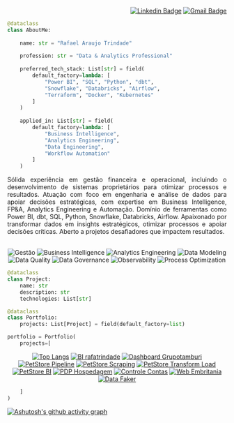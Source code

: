 <div align="right">

[![Linkedin Badge](https://img.shields.io/badge/-in/rafatrindade-2B5482?style=flat-square&logo=LinkedIn&logoColor=fffff&link=https://www.linkedin.com/in/rafatrindade/)](https://www.linkedin.com/in/rafatrindade/)
[![Gmail Badge](https://img.shields.io/badge/-rafatrindade.exe@gmail.com-2B5482?style=flat-square&logo=Gmail&logoColor=fff&link=mailto:rafatrindade.exe@gmail.com)](mailto:rafatrindade.exe@gmail.com)

</div>

```python
@dataclass
class AboutMe:
  
    name: str = "Rafael Araujo Trindade"
    
    profession: str = "Data & Analytics Professional"
    
    preferred_tech_stack: List[str] = field(
        default_factory=lambda: [
            "Power BI", "SQL", "Python", "dbt", 
            "Snowflake", "Databricks", "Airflow",
            "Terraform", "Docker", "Kubernetes"
        ]
    )
    
    applied_in: List[str] = field(
        default_factory=lambda: [
            "Business Intelligence",
            "Analytics Engineering",
            "Data Engineering",
            "Workflow Automation"
        ]
    )
```

<div align="justify">
Sólida experiência em gestão financeira e operacional, incluindo o desenvolvimento de sistemas proprietários para otimizar processos e resultados. Atuação com foco em engenharia e análise de dados para apoiar decisões estratégicas, com expertise em Business Intelligence, FP&A, Analytics Engineering e Automação. Domínio de ferramentas como Power BI, dbt, SQL, Python, Snowflake, Databricks, Airflow. Apaixonado por transformar dados em insights estratégicos, otimizar processos e apoiar decisões críticas. Aberto a projetos desafiadores que impactem resultados.
</div>

</br>

<div align="center">

![Gestão](https://img.shields.io/badge/-Gestão-2B5482?style=flat-square)
![Business Intelligence](https://img.shields.io/badge/-Business%20Intelligence-2B5482?style=flat-square)
![Analytics Engineering](https://img.shields.io/badge/-Analytics%20Engineering-2B5482?style=flat-square)
![Data Modeling](https://img.shields.io/badge/-Data%20Modeling-2B5482?style=flat-square)
![Data Quality](https://img.shields.io/badge/-Data%20Quality-2B5482?style=flat-square)
![Data Governance](https://img.shields.io/badge/-Data%20Governance-2B5482?style=flat-square)
![Observability](https://img.shields.io/badge/-Observability-2B5482?style=flat-square)
![Process Optimization](https://img.shields.io/badge/-Process%20Optimization-2B5482?style=flat-square)

</div>

```python
@dataclass
class Project:
    name: str
    description: str
    technologies: List[str]

@dataclass
class Portfolio:
    projects: List[Project] = field(default_factory=list)

portfolio = Portfolio(
    projects=[
```

<div align="center">

[![Top Langs](https://github-readme-stats.vercel.app/api/top-langs/?username=rafa-trindade&theme=github_dark_dimmed&bg_color=151B23&hide_title=true&card_width=804&langs_count=4&exclude_repo=controle-contas,web-embritania&size_weight=0.5&count_weight=0.5&hide_progress&layout=normal)](https://github.com/anuraghazra/github-readme-stats)
[![BI rafatrindade](https://github-readme-stats.vercel.app/api/pin/?username=rafa-trindade&repo=bi-rafatrindade&theme=github_dark_dimmed&show_owner=false&description_lines_count=2&bg_color=151B23&langs_count=10)](https://github.com/rafa-trindade/bi-rafatrindade)
[![Dashboard Grupotamburi](https://github-readme-stats.vercel.app/api/pin/?username=rafa-trindade&repo=b2b-grupotamburi&theme=github_dark_dimmed&show_owner=false&description_lines_count=2&bg_color=151B23&langs_count=10)](https://github.com/rafa-trindade/b2b-grupotamburi)
[![PetStore Pipeline](https://github-readme-stats.vercel.app/api/pin/?username=rafa-trindade&repo=petstore-pipeline&theme=github_dark_dimmed&show_owner=false&description_lines_count=2&bg_color=151B23&langs_count=10)](https://github.com/rafa-trindade/petstore-pipeline)
[![PetStore Scraping](https://github-readme-stats.vercel.app/api/pin/?username=rafa-trindade&repo=petstore-scraping&theme=github_dark_dimmed&show_owner=false&description_lines_count=2&bg_color=151B23&langs_count=10)](https://github.com/rafa-trindade/petstore-scraping)
[![PetStore Transform Load](https://github-readme-stats.vercel.app/api/pin/?username=rafa-trindade&repo=petstore-etl&theme=github_dark_dimmed&show_owner=false&description_lines_count=2&bg_color=151B23&langs_count=10)](https://github.com/rafa-trindade/petstore-etl)
[![PetStore BI](https://github-readme-stats.vercel.app/api/pin/?username=rafa-trindade&repo=petstore-bi&theme=github_dark_dimmed&show_owner=false&description_lines_count=2&bg_color=151B23&langs_count=10&langs_count=10)](https://github.com/rafa-trindade/petstore-bi)
[![PDP Hospedagem](https://github-readme-stats.vercel.app/api/pin/?username=rafa-trindade&repo=pdp-hospedagem&theme=github_dark_dimmed&show_owner=false&description_lines_count=2&bg_color=151B23&langs_count=10)](https://github.com/rafa-trindade/pdp-hospedagem)
[![Controle Contas](https://github-readme-stats.vercel.app/api/pin/?username=rafa-trindade&repo=controle-contas&theme=github_dark_dimmed&show_owner=false&description_lines_count=2&bg_color=151B23&langs_count=10)](https://github.com/rafa-trindade/controle-contas)
[![Web Embritania](https://github-readme-stats.vercel.app/api/pin/?username=rafa-trindade&repo=web-embritania&theme=github_dark_dimmed&show_owner=false&description_lines_count=2&bg_color=151B23&langs_count=10)](https://github.com/rafa-trindade/web-embritania)
[![Data Faker](https://github-readme-stats.vercel.app/api/pin/?username=rafa-trindade&repo=datafaker-rafatrindade&theme=github_dark_dimmed&show_owner=false&description_lines_count=2&bg_color=151B23&langs_count=10)](https://github.com/rafa-trindade/datafaker-rafatrindade)

<!--[![Rafa Trindade](https://github-readme-stats.vercel.app/api/pin/?username=rafa-trindade&repo=rafa-trindade&theme=github_dark_dimmed&show_owner=false&description_lines_count=3&bg_color=151B23)](https://github.com/rafa-trindade/rafa-trindade)-->


</div>

```python
    ]
)
```

[![Ashutosh's github activity graph](https://github-readme-activity-graph.vercel.app/graph?username=rafa-trindade&theme=react&hide_border=true&hide_title=false&radius=10&height=350&bg_color=151B23&line=2c5a95&point=2B5482)](https://github.com/ashutosh00710/github-readme-activity-graph)
